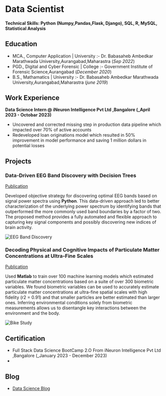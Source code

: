 # Data Scientist

#### Technical Skills: Python (Numpy,Pandas,Flask, Django), SQL, R, MySQL, Statistical Analysis

## Education
- MCA., Computer Application | University :- Dr. Babasaheb Ambedkar Marathwada University,Aurangabad,Maharastra (_Sep 2022_)								       		
- PGD., Digital and Cyber Forensic 	| College :- Government Institute of Forensic Science,Aurangabad (_December 2020_)	 			        		
- B.S., Mathamatics | University :- Dr. Babasaheb Ambedkar Marathwada University,Aurangabad,Maharastra  (_june 2019_)

## Work Experience
**Data Science Intern @ iNeuron Intelligence Pvt Ltd ,Bangalore  (_April 2023 - Octobar 2023)**
- Uncovered and corrected missing step in production data pipeline which impacted over 70% of active accounts
- Redeveloped loan originations model which resulted in 50% improvement in model performance and saving 1 million dollars in potential losses


## Projects
### Data-Driven EEG Band Discovery with Decision Trees
[Publication](https://www.mdpi.com/1424-8220/22/8/3048)

Developed objective strategy for discovering optimal EEG bands based on signal power spectra using **Python**. This data-driven approach led to better characterization of the underlying power spectrum by identifying bands that outperformed the more commonly used band boundaries by a factor of two. The proposed method provides a fully automated and flexible approach to capturing key signal components and possibly discovering new indices of brain activity.

![EEG Band Discovery](/assets/img/eeg_band_discovery.jpeg)

### Decoding Physical and Cognitive Impacts of Particulate Matter Concentrations at Ultra-Fine Scales
[Publication](https://www.mdpi.com/1424-8220/22/11/4240)

Used **Matlab** to train over 100 machine learning models which estimated particulate matter concentrations based on a suite of over 300 biometric variables. We found biometric variables can be used to accurately estimate particulate matter concentrations at ultra-fine spatial scales with high fidelity (r2 = 0.91) and that smaller particles are better estimated than larger ones. Inferring environmental conditions solely from biometric measurements allows us to disentangle key interactions between the environment and the body.

![Bike Study](/assets/img/bike_study.jpeg)

## Certification
- Full Stack Data Science BootCamp 2.O From iNeuron Intelligence Pvt Ltd ,Bangalore (_January 2023 - December 2023)
- 


## Blog
- [Data Science Blog]([https://medium.com/@shawhin](https://medium.com/@shubhamnv2)https://medium.com/@shubhamnv2)
